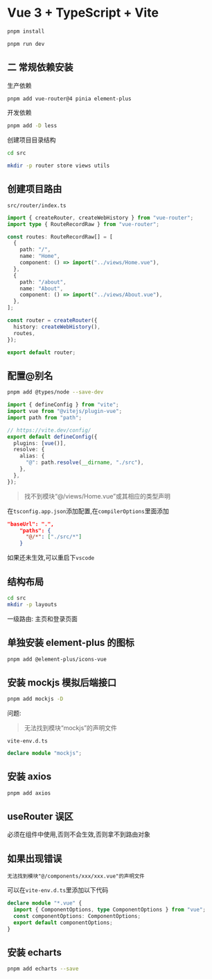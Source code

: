 # Vue 3 + TypeScript + Vite

```bash
pnpm install

pnpm run dev
```

## 二 常规依赖安装

生产依赖

```bash
pnpm add vue-router@4 pinia element-plus
```

开发依赖

```bash
pnpm add -D less
```

创建项目目录结构

```bash
cd src

mkdir -p router store views utils
```

## 创建项目路由

`src/router/index.ts`

```typescript
import { createRouter, createWebHistory } from "vue-router";
import type { RouteRecordRaw } from "vue-router";

const routes: RouteRecordRaw[] = [
  {
    path: "/",
    name: "Home",
    component: () => import("../views/Home.vue"),
  },
  {
    path: "/about",
    name: "About",
    component: () => import("../views/About.vue"),
  },
];

const router = createRouter({
  history: createWebHistory(),
  routes,
});

export default router;
```

## 配置@别名

```bash
pnpm add @types/node --save-dev
```

```ts
import { defineConfig } from "vite";
import vue from "@vitejs/plugin-vue";
import path from "path";

// https://vite.dev/config/
export default defineConfig({
  plugins: [vue()],
  resolve: {
    alias: {
      "@": path.resolve(__dirname, "./src"),
    },
  },
});
```

> 找不到模块“@/views/Home.vue”或其相应的类型声明

在`tsconfig.app.json`添加配置,在`compilerOptions`里面添加

```json
"baseUrl": ".",
    "paths": {
      "@/*": ["./src/*"]
    }
```

如果还未生效,可以重启下`vscode`

## 结构布局

```bash
cd src
mkdir -p layouts
```

一级路由: 主页和登录页面

## 单独安装 element-plus 的图标

```bash
pnpm add @element-plus/icons-vue
```

## 安装 mockjs 模拟后端接口

```bash
pnpm add mockjs -D
```

问题:

> 无法找到模块“mockjs”的声明文件

`vite-env.d.ts`

```ts
declare module "mockjs";
```

## 安装 axios

```bash
pnpm add axios
```

## useRouter 误区

必须在组件中使用,否则不会生效,否则拿不到路由对象

## 如果出现错误

```
无法找到模块"@/components/xxx/xxx.vue"的声明文件
```

可以在`vite-env.d.ts`里添加以下代码

```ts
declare module "*.vue" {
  import { ComponentOptions, type ComponentOptions } from "vue";
  const componentOptions: ComponentOptions;
  export default componentOptions;
}
```

## 安装 echarts

```bash
pnpm add echarts --save
```

